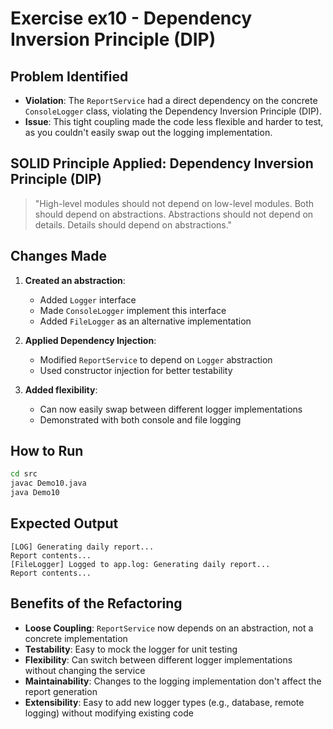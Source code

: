 # Exercise ex10 - Dependency Inversion Principle (DIP)

## Problem Identified
- **Violation**: The `ReportService` had a direct dependency on the concrete `ConsoleLogger` class, violating the Dependency Inversion Principle (DIP).
- **Issue**: This tight coupling made the code less flexible and harder to test, as you couldn't easily swap out the logging implementation.

## SOLID Principle Applied: Dependency Inversion Principle (DIP)
> "High-level modules should not depend on low-level modules. Both should depend on abstractions. Abstractions should not depend on details. Details should depend on abstractions."

## Changes Made
1. **Created an abstraction**:
   - Added `Logger` interface
   - Made `ConsoleLogger` implement this interface
   - Added `FileLogger` as an alternative implementation

2. **Applied Dependency Injection**:
   - Modified `ReportService` to depend on `Logger` abstraction
   - Used constructor injection for better testability

3. **Added flexibility**:
   - Can now easily swap between different logger implementations
   - Demonstrated with both console and file logging

## How to Run
```bash
cd src
javac Demo10.java
java Demo10
```

## Expected Output
```
[LOG] Generating daily report...
Report contents...
[FileLogger] Logged to app.log: Generating daily report...
Report contents...
```

## Benefits of the Refactoring
- **Loose Coupling**: `ReportService` now depends on an abstraction, not a concrete implementation
- **Testability**: Easy to mock the logger for unit testing
- **Flexibility**: Can switch between different logger implementations without changing the service
- **Maintainability**: Changes to the logging implementation don't affect the report generation
- **Extensibility**: Easy to add new logger types (e.g., database, remote logging) without modifying existing code
